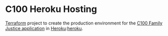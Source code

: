 # C100 Heroku Hosting

[Terraform][terraform] project to create the production environment for the [C100 Family Justice application][c100-app] in [Heroku]:[heroku].

[terraform]: https://www.terraform.io/
[c100-app]: https://github.com/ministryofjustice/c100-application
[heroku]: https://heroku.com
